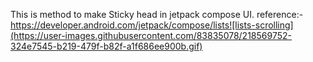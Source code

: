 This is method to make Sticky head in jetpack compose UI. reference:- https://developer.android.com/jetpack/compose/lists![lists-scrolling](https://user-images.githubusercontent.com/83835078/218569752-324e7545-b219-479f-b82f-a1f686ee900b.gif)
